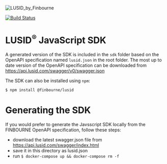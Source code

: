 ![LUSID_by_Finbourne](https://content.finbourne.com/LUSID_repo.png)

[![Build Status](https://travis-ci.org/finbourne/lusid-sdk-js.svg?branch=master)](https://travis-ci.org/finbourne/lusid-sdk-js)

# LUSID<sup>®</sup> JavaScript SDK

A generated version of the SDK is included in the `sdk` folder based on the OpenAPI specification named `lusid.json` in the root folder.  The most up to date version of the OpenAPI specification can be downloaded from https://api.lusid.com/swagger/v0/swagger.json

The SDK can also be installed using `npm`:

```
$ npm install @finbourne/lusid
```

# Generating the SDK
If you would prefer to generate the Javsscript SDK locally from the FINBOURNE OpenAPI specification, follow these steps:

- download the latest swagger.json file from https://api.lusid.com/swagger/index.html
- save it in this directory as lusid.json
- run `$ docker-compose up && docker-compose rm -f`
 
